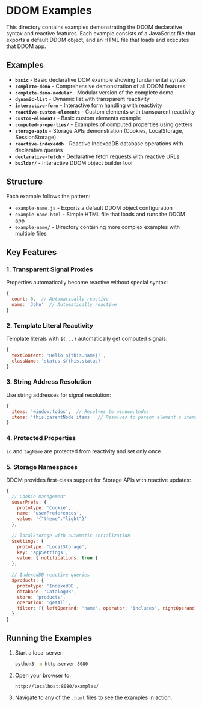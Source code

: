 # DDOM Examples

This directory contains examples demonstrating the DDOM declarative syntax and reactive features. Each example consists of a JavaScript file that exports a default DDOM object, and an HTML file that loads and executes that DDOM app.

## Examples

- **`basic`** - Basic declarative DOM example showing fundamental syntax
- **`complete-demo`** - Comprehensive demonstration of all DDOM features
- **`complete-demo-modular`** - Modular version of the complete demo
- **`dynamic-list`** - Dynamic list with transparent reactivity
- **`interactive-form`** - Interactive form handling with reactivity
- **`reactive-custom-elements`** - Custom elements with transparent reactivity
- **`custom-elements`** - Basic custom elements example
- **`computed-properties/`** - Examples of computed properties using getters
- **`storage-apis`** - Storage APIs demonstration (Cookies, LocalStorage, SessionStorage)
- **`reactive-indexeddb`** - Reactive IndexedDB database operations with declarative queries
- **`declarative-fetch`** - Declarative fetch requests with reactive URLs
- **`builder/`** - Interactive DDOM object builder tool

## Structure

Each example follows the pattern:
- `example-name.js` - Exports a default DDOM object configuration
- `example-name.html` - Simple HTML file that loads and runs the DDOM app
- `example-name/` - Directory containing more complex examples with multiple files

## Key Features

### 1. Transparent Signal Proxies
Properties automatically become reactive without special syntax:
```javascript
{
  count: 0,  // Automatically reactive
  name: 'John'  // Automatically reactive
}
```

### 2. Template Literal Reactivity
Template literals with `${...}` automatically get computed signals:
```javascript
{
  textContent: 'Hello ${this.name}!',
  className: 'status-${this.status}'
}
```

### 3. String Address Resolution
Use string addresses for signal resolution:
```javascript
{
  items: 'window.todos',  // Resolves to window.todos
  items: 'this.parentNode.items'  // Resolves to parent element's items
}
```

### 4. Protected Properties
`id` and `tagName` are protected from reactivity and set only once.

### 5. Storage Namespaces
DDOM provides first-class support for Storage APIs with reactive updates:
```javascript
{
  // Cookie management
  $userPrefs: {
    prototype: 'Cookie',
    name: 'userPreferences', 
    value: '{"theme":"light"}'
  },
  
  // localStorage with automatic serialization
  $settings: {
    prototype: 'LocalStorage',
    key: 'appSettings',
    value: { notifications: true }
  },
  
  // IndexedDB reactive queries
  $products: {
    prototype: 'IndexedDB',
    database: 'CatalogDB',
    store: 'products',
    operation: 'getAll',
    filter: [{ leftOperand: 'name', operator: 'includes', rightOperand: 'this.$searchTerm' }]
  }
}
```

## Running the Examples

1. Start a local server:
   ```bash
   python3 -m http.server 8080
   ```

2. Open your browser to:
   ```
   http://localhost:8080/examples/
   ```

3. Navigate to any of the `.html` files to see the examples in action.